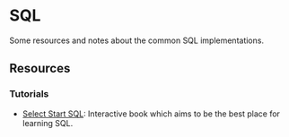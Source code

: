 SQL
===

Some resources and notes about the common SQL implementations.


Resources
---------

### Tutorials ###

 - [Select Start SQL](https://selectstarsql.com/):
   Interactive book which aims to be the best place for learning SQL.
